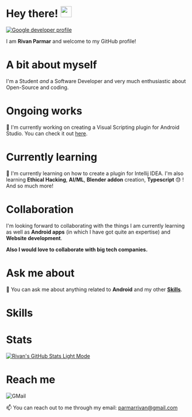 # Hey there! <img src="https://raw.githubusercontent.com/MartinHeinz/MartinHeinz/master/wave.gif" width="30px">
[![Google developer profile](https://img.shields.io/badge/RivanParmar-4285F4?style=for-the-badge&logo=Google&logoColor=white)](https://g.dev/RivanParmar)

I am **Rivan Parmar** and welcome to my GitHub profile!

# A bit about myself
I'm a Student *and* a Software Developer and very much enthusiastic about Open-Source and coding.

# Ongoing works
:telescope: I'm currently working on creating a Visual Scripting plugin for Android Studio. You can check it out [here](https://github.com/RivanParmar/Android-Studio-Visual-Scripting-Plugin).

# Currently learning
:seedling: I'm currently learning on how to create a plugin for Intellij IDEA. I'm also learning **Ethical Hacking**, **AI/ML**, **Blender addon** creation, **Typescript** :sweat: ! And so much more!

# Collaboration
I'm looking forward to collaborating with the things I am currently learning as well as **Android apps** (in which I have got quite an expertise) and **Website development**.

**Also I would love to collaborate with big tech companies.**

# Ask me about
:speech_balloon: You can ask me about anything related to **Android** and my other [**Skills**]().

# Skills

# Stats
[![Rivan's GitHub Stats Light Mode](https://github-readme-stats.vercel.app/api?username=RivanParmar&show_icons=true&hide_border=false&&count_private=true&include_all_commits=true)](https://github.com/RivanParmar#gh-light-mode-only)

# Reach me
![GMail](https://img.shields.io/badge/Gmail-D14836?style=for-the-badge&logo=gmail&logoColor=white)

📫 You can reach out to me through my email: parmarrivan@gmail.com
